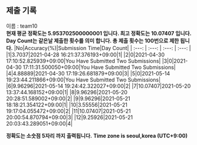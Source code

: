 


  
## 제출 기록  
이름 : team10  
**현재 평균 정확도는 5.953702500000001 입니다. 최고 정확도는 10.07407 입니다.**  
**Day Count는 같은날 제출한 횟수를 의미 합니다. 총 제출 횟수는 100번으로 제한 됩니다.**
|No|Accuracy(%)|Submission Time|Day Count|
| :---: | :---: | :---: | :---: |
|1|3.7037|2021-04-28 16:21:37.376193+09:00|1|
|2|0|2021-04-30 17:10:52.825939+09:00|You Have Submitted Two Submissions|
|3|0|2021-04-30 17:11:31.500050+09:00|You Have Submitted Two Submissions|
|4|4.88889|2021-04-30 17:19:26.681879+09:00|3|
|5|0|2021-05-14 19:23:44.211866+09:00|You Have Submitted Two Submissions|
|6|9.96296|2021-05-14 19:24:42.322027+09:00|2|
|7|10.07407|2021-05-20 13:37:44.168152+09:00|1|
|8|9.96296|2021-05-20 20:28:51.589002+09:00|2|
|9|9.96296|2021-05-21 18:18:21.354122+09:00|1|
|10|3.55556|2021-05-21 19:17:04.055472+09:00|2|
|11|10.07407|2021-05-21 20:00:54.870794+09:00|3|
|12|9.25926|2021-05-21 20:03:43.289051+09:00|4|


**정확도는 소숫점 5자리 까지 출력됩니다.**
**Time zone is seoul,korea (UTC+9:00)**
